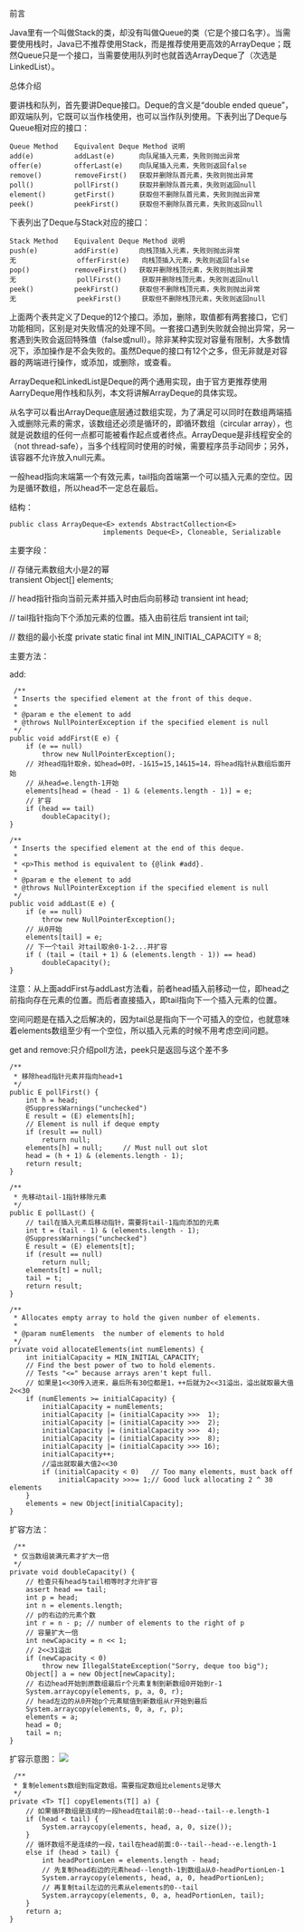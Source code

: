 前言

Java里有一个叫做Stack的类，却没有叫做Queue的类（它是个接口名字）。当需要使用栈时，Java已不推荐使用Stack，而是推荐使用更高效的ArrayDeque；既然Queue只是一个接口，当需要使用队列时也就首选ArrayDeque了（次选是LinkedList）。

总体介绍

要讲栈和队列，首先要讲Deque接口。Deque的含义是“double ended queue”，即双端队列，它既可以当作栈使用，也可以当作队列使用。下表列出了Deque与Queue相对应的接口：

    Queue Method	Equivalent Deque Method	说明
    add(e)			addLast(e)		向队尾插入元素，失败则抛出异常
    offer(e)		offerLast(e)	向队尾插入元素，失败则返回false
    remove()		removeFirst()	获取并删除队首元素，失败则抛出异常
    poll()			pollFirst()		获取并删除队首元素，失败则返回null
    element()		getFirst()		获取但不删除队首元素，失败则抛出异常
    peek()			peekFirst()		获取但不删除队首元素，失败则返回null
    
下表列出了Deque与Stack对应的接口：
    
    Stack Method	Equivalent Deque Method	说明
    push(e)			addFirst(e)		向栈顶插入元素，失败则抛出异常
    无				offerFirst(e)	向栈顶插入元素，失败则返回false
    pop()			removeFirst()	获取并删除栈顶元素，失败则抛出异常
    无				pollFirst()		获取并删除栈顶元素，失败则返回null
    peek()			peekFirst()		获取但不删除栈顶元素，失败则抛出异常
    无				peekFirst()		获取但不删除栈顶元素，失败则返回null

上面两个表共定义了Deque的12个接口。添加，删除，取值都有两套接口，它们功能相同，区别是对失败情况的处理不同。一套接口遇到失败就会抛出异常，另一套遇到失败会返回特殊值（false或null）。除非某种实现对容量有限制，大多数情况下，添加操作是不会失败的。虽然Deque的接口有12个之多，但无非就是对容器的两端进行操作，或添加，或删除，或查看。

ArrayDeque和LinkedList是Deque的两个通用实现，由于官方更推荐使用AarryDeque用作栈和队列，本文将讲解ArrayDeque的具体实现。

从名字可以看出ArrayDeque底层通过数组实现，为了满足可以同时在数组两端插入或删除元素的需求，该数组还必须是循环的，即循环数组（circular array），也就是说数组的任何一点都可能被看作起点或者终点。ArrayDeque是非线程安全的（not thread-safe），当多个线程同时使用的时候，需要程序员手动同步；另外，该容器不允许放入null元素。


一般head指向末端第一个有效元素，tail指向首端第一个可以插入元素的空位。因为是循环数组，所以head不一定总在最后。

结构：

    public class ArrayDeque<E> extends AbstractCollection<E>
                           implements Deque<E>, Cloneable, Serializable

主要字段：

// 存储元素数组大小是2的幂  
    transient Object[] elements;

// head指针指向当前元素并插入时由后向前移动
    transient int head;

 // tail指针指向下个添加元素的位置。插入由前往后
    transient int tail;

 // 数组的最小长度
    private static final int MIN_INITIAL_CAPACITY = 8;


主要方法：

add:

     /**
     * Inserts the specified element at the front of this deque.
     *
     * @param e the element to add
     * @throws NullPointerException if the specified element is null
     */
    public void addFirst(E e) {
        if (e == null)
            throw new NullPointerException();
        // 对head指针取余，如head=0时，-1&15=15,14&15=14，将head指针从数组后面开始
        // 从head=e.length-1开始
        elements[head = (head - 1) & (elements.length - 1)] = e;
        // 扩容
        if (head == tail)
            doubleCapacity();
    }

    /**
     * Inserts the specified element at the end of this deque.
     *
     * <p>This method is equivalent to {@link #add}.
     *
     * @param e the element to add
     * @throws NullPointerException if the specified element is null
     */
    public void addLast(E e) {
        if (e == null)
            throw new NullPointerException();
        // 从0开始
        elements[tail] = e;
        // 下一个tail 对tail取余0-1-2...并扩容
        if ( (tail = (tail + 1) & (elements.length - 1)) == head)
            doubleCapacity();
    }

注意：从上面addFirst与addLast方法看，前者head插入前移动一位，即head之前指向存在元素的位置。而后者直接插入，即tail指向下一个插入元素的位置。

空间问题是在插入之后解决的，因为tail总是指向下一个可插入的空位，也就意味着elements数组至少有一个空位，所以插入元素的时候不用考虑空间问题。

get and remove:只介绍poll方法，peek只是返回与这个差不多

    /**
     * 移除head指针元素并指向head+1
     */
    public E pollFirst() {
        int h = head;
        @SuppressWarnings("unchecked")
        E result = (E) elements[h];
        // Element is null if deque empty
        if (result == null)
            return null;
        elements[h] = null;     // Must null out slot
        head = (h + 1) & (elements.length - 1);
        return result;
    }

    /**
     * 先移动tail-1指针移除元素
     */
    public E pollLast() {
    	// tail在插入元素后移动指针，需要将tail-1指向添加的元素
        int t = (tail - 1) & (elements.length - 1);
        @SuppressWarnings("unchecked")
        E result = (E) elements[t];
        if (result == null)
            return null;
        elements[t] = null;
        tail = t;
        return result;
    }

    /**
     * Allocates empty array to hold the given number of elements.
     *
     * @param numElements  the number of elements to hold
     */
    private void allocateElements(int numElements) {
        int initialCapacity = MIN_INITIAL_CAPACITY;
        // Find the best power of two to hold elements.
        // Tests "<=" because arrays aren't kept full.
        // 如果是1<<30传入进来，最后所有30位都是1，++后就为2<<31溢出，溢出就取最大值2<<30
        if (numElements >= initialCapacity) {
            initialCapacity = numElements;
            initialCapacity |= (initialCapacity >>>  1);
            initialCapacity |= (initialCapacity >>>  2);
            initialCapacity |= (initialCapacity >>>  4);
            initialCapacity |= (initialCapacity >>>  8);
            initialCapacity |= (initialCapacity >>> 16);
            initialCapacity++;
            //溢出就取最大值2<<30
            if (initialCapacity < 0)   // Too many elements, must back off
                initialCapacity >>>= 1;// Good luck allocating 2 ^ 30 elements
        }
        elements = new Object[initialCapacity];
    }

扩容方法：

     /**
     * 仅当数组装满元素才扩大一倍
     */
    private void doubleCapacity() {
    	// 检查只有head与tail相等时才允许扩容
        assert head == tail;
        int p = head;
        int n = elements.length;
        // p的右边的元素个数
        int r = n - p; // number of elements to the right of p
        // 容量扩大一倍
        int newCapacity = n << 1;
        // 2<<31溢出
        if (newCapacity < 0)
            throw new IllegalStateException("Sorry, deque too big");
        Object[] a = new Object[newCapacity];
        // 右边head开始到原数组最后r个元素复制到新数组0开始到r-1
        System.arraycopy(elements, p, a, 0, r);
        // head左边的从0开始p个元素赋值到新数组从r开始到最后
        System.arraycopy(elements, 0, a, r, p);
        elements = a;
        head = 0;
        tail = n;
    }
扩容示意图：
![](https://github.com/CarpenterLee/JCFInternals/raw/master/PNGFigures/ArrayDeque_doubleCapacity.png)

     /**
     * 复制elements数组到指定数组。需要指定数组比elements足够大
     */
    private <T> T[] copyElements(T[] a) {
    	// 如果循环数组是连续的一段head在tail前:0--head--tail--e.length-1
        if (head < tail) {
            System.arraycopy(elements, head, a, 0, size());
        }
        // 循环数组不是连续的一段，tail在head前面:0--tail--head--e.length-1
        else if (head > tail) {
            int headPortionLen = elements.length - head;
            // 先复制head右边的元素head--length-1到数组a从0-headPortionLen-1
            System.arraycopy(elements, head, a, 0, headPortionLen);
            // 再复制tail左边的元素从elements的0--tail
            System.arraycopy(elements, 0, a, headPortionLen, tail);
        }
        return a;
    }



